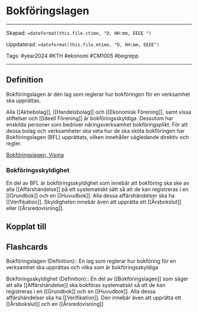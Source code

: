 # Bokföringslagen

---
Skapad: `=dateformat(this.file.ctime, "D, HH:mm, EEEE ")`

Uppdaterad: `=dateformat(this.file.mtime, "D, HH:mm, EEEE")`

Tags: #year2024 #KTH #ekonomi #CM1005 #begrepp

---

## Definition

Bokföringslagen är den lag som reglerar hur bokföringen för en verksamhet ska upprättas.

Alla [[Aktiebolag]], [[Handelsbolag]] och [[Ekonomisk Förening]], samt vissa stiftelser och [[Ideell Förening]] är bokföringsskyldiga. Dessutom har enskilda personer som bedriver näringsverksamhet bokföringsplikt. För att dessa bolag och verksamheter ska veta hur de ska sköta bokföringen har Bokföringslagen (BFL) upprättats, vilken innehåller vägledande direktiv och regler.

[Bokföringslagen, Visma](https://vismaspcs.se/ekonomiska-termer/vad-ar-bokforingslagen)

### Bokföringsskyldighet

En del av BFL är bokföringsskyldighet som innebär att bokföring ska ske av alla [[Affärshändelse]] på ett systematiskt sätt så att de kan registreras i en [[Grundbok]] och en [[Huvudbok]]. Alla dessa affärshändelser ska ha [[Verifikation]]. Skyldigheten innebär även att upprätta ett [[Årsbokslut]] eller [[Årsredovisning]].

## Kopplat till

## Flashcards

Bokföringslagen (Definition):: En lag som reglerar hur bokföring för en verksamhet ska upprättas och vilka som är bokföringsskyldiga
<!--SR:!2024-02-19,6,246!2024-02-20,10,270-->

Bokföringsskyldighet (Definition):: En del av [[Bokföringslagen]] som säger att alla [[Affärshändelse]] ska bokföras systematiskt så att de kan registreras i en [[Grundbok]] och en [[Huvudbok]]. Alla dessa affärshändelser ska ha [[Verifikation]]. Den innebär även att upprätta ett [[Årsbokslut]] och en [[Årsredovisning]]
<!--SR:!2024-02-19,3,166!2024-02-10,1,210-->
